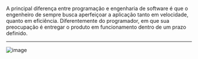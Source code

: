 A principal diferença entre programação e engenharia de software é que o engenheiro de sempre busca aperfeiçoar a aplicação tanto em velocidade, quanto em eficiência. Diferentemente do programador, em que sua preocupação é entregar o produto em funcionamento dentro de um prazo definido. 

----------------------------------------------------------------------------------------------------------------------------------------------------------------------------------



![image](https://github.com/Sandro-Pimentel/bertoti/assets/125677890/f7f5d5f7-fc39-48cb-82ca-ac7e539afdb1)
